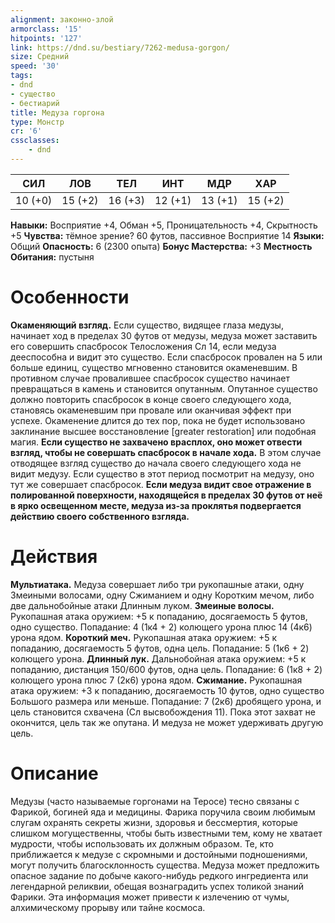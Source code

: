 ```yaml
---
alignment: законно-злой
armorclass: '15'
hitpoints: '127'
link: https://dnd.su/bestiary/7262-medusa-gorgon/
size: Средний
speed: '30'
tags:
- dnd
- существо
- бестиарий
title: Медуза горгона
type: Монстр
cr: '6'
cssclasses:
    - dnd
---
```



| СИЛ | ЛОВ | ТЕЛ | ИНТ | МДР | ХАР |
|---|---|---|---|---|---|
| 10 (+0) | 15 (+2) | 16 (+3) | 12 (+1) | 13 (+1) | 15 (+2) |
**Навыки:** Восприятие +4, Обман +5, Проницательность +4, Скрытность +5
**Чувства:** тёмное зрение? 60 футов, пассивное Восприятие 14
**Языки:** Общий
**Опасность:** 6 (2300 опыта)
**Бонус Мастерства:** +3
**Местность Обитания:** пустыня


# Особенности
**Окаменяющий взгляд.** Если существо, видящее глаза медузы, начинает ход в пределах 30 футов от медузы, медуза может заставить его совершить спасбросок Телосложения Сл 14, если медуза дееспособна и видит это существо. Если спасбросок провален на 5 или больше единиц, существо мгновенно становится окаменевшим. В противном случае провалившее спасбросок существо начинает превращаться в камень и становится опутанным. Опутанное существо должно повторить спасбросок в конце своего следующего хода, становясь окаменевшим при провале или оканчивая эффект при успехе. Окаменение длится до тех пор, пока не будет использовано заклинание высшее восстановление [greater restoration] или подобная магия.
**Если существо не захвачено врасплох, оно может отвести взгляд, чтобы не совершать спасбросок в начале хода.** В этом случае отводящее взгляд существо до начала своего следующего хода не видит медузу. Если существо в этот период посмотрит на медузу, оно тут же совершает спасбросок.
**Если медуза видит свое отражение в полированной поверхности, находящейся в пределах 30 футов от неё в ярко освещенном месте, медуза из-за проклятья подвергается действию своего собственного взгляда.** 


# Действия
**Мультиатака.** Медуза совершает либо три рукопашные атаки, одну Змеиными волосами, одну Сжиманием и одну Коротким мечом, либо две дальнобойные атаки Длинным луком.
**Змеиные волосы.** Рукопашная атака оружием: +5 к попаданию, досягаемость 5 футов, одно существо. Попадание: 4 (1к4 + 2) колющего урона плюс 14 (4к6) урона ядом.
**Короткий меч.** Рукопашная атака оружием: +5 к попаданию, досягаемость 5 футов, одна цель. Попадание: 5 (1к6 + 2) колющего урона.
**Длинный лук.** Дальнобойная атака оружием: +5 к попаданию, дистанция 150/600 футов, одна цель. Попадание: 6 (1к8 + 2) колющего урона плюс 7 (2к6) урона ядом.
**Сжимание.** Рукопашная атака оружием: +3 к попаданию, досягаемость 10 футов, одно существо Большого размера или меньше. Попадание: 7 (2к6) дробящего урона, и цель становится схвачена (Сл высвобождения 11). Пока этот захват не окончится, цель так же опутана. И медуза не может удерживать другую цель.


# Описание
Медузы (часто называемые горгонами на Теросе) тесно связаны с Фарикой, богиней яда и медицины. Фарика поручила своим любимым слугам охранять секреты жизни, здоровья и бессмертия, которые слишком могущественны, чтобы быть известными тем, кому не хватает мудрости, чтобы использовать их должным образом. Те, кто приближается к медузе с скромными и достойными подношениями, могут получить благосклонность существа. Медуза может предложить опасное задание по добыче какого-нибудь редкого ингредиента или легендарной реликвии, обещая вознаградить успех толикой знаний Фарики. Эта информация может привести к излечению от чумы, алхимическому прорыву или тайне космоса.
